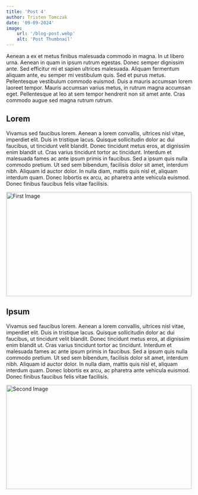 ```yaml
---
title: 'Post 4'
author: Tristen Tomczak
date: '09-09-2024'
image:
    url: '/blog-post.webp'
    alt: 'Post Thumbnail'
---
```


Aenean a ex et metus finibus malesuada commodo in magna. In ut libero urna. Aenean in quam in ipsum rutrum egestas. Donec semper dignissim ante. Sed efficitur mi et sapien ultrices malesuada. Aliquam fermentum aliquam ante, eu semper mi vestibulum quis. Sed et purus metus. Pellentesque vestibulum commodo euismod. Duis a mauris accumsan lorem laoreet tempor. Mauris accumsan varius metus, in rutrum magna accumsan eget. Pellentesque at leo at sem tempor hendrerit non sit amet ante. Cras commodo augue sed magna rutrum rutrum.

## Lorem
Vivamus sed faucibus lorem. Aenean a lorem convallis, ultrices nisl vitae, imperdiet elit. Duis in tristique lacus. Quisque sollicitudin dolor ac dui faucibus, ut tincidunt velit blandit. Donec tincidunt metus eros, at dignissim enim blandit ut. Cras varius tincidunt tortor ac tincidunt. Interdum et malesuada fames ac ante ipsum primis in faucibus. Sed a ipsum quis nulla commodo pretium. Ut sed sem bibendum, facilisis dolor sit amet, interdum nibh. Aliquam id auctor dolor. In nulla diam, mattis quis nisl et, aliquam interdum quam. Donec lobortis ex arcu, ac pharetra ante vehicula euismod. Donec finibus faucibus felis vitae facilisis.

<div class="center">
  <img class="pro-img" width="500px" height="281" src="/image-1.webp" alt="First Image" />
</div>

## Ipsum
Vivamus sed faucibus lorem. Aenean a lorem convallis, ultrices nisl vitae, imperdiet elit. Duis in tristique lacus. Quisque sollicitudin dolor ac dui faucibus, ut tincidunt velit blandit. Donec tincidunt metus eros, at dignissim enim blandit ut. Cras varius tincidunt tortor ac tincidunt. Interdum et malesuada fames ac ante ipsum primis in faucibus. Sed a ipsum quis nulla commodo pretium. Ut sed sem bibendum, facilisis dolor sit amet, interdum nibh. Aliquam id auctor dolor. In nulla diam, mattis quis nisl et, aliquam interdum quam. Donec lobortis ex arcu, ac pharetra ante vehicula euismod. Donec finibus faucibus felis vitae facilisis.

<div class="center">
  <img class="pro-img" width="500px" height="281" src="/image-2.webp" alt="Second Image" />
</div>
